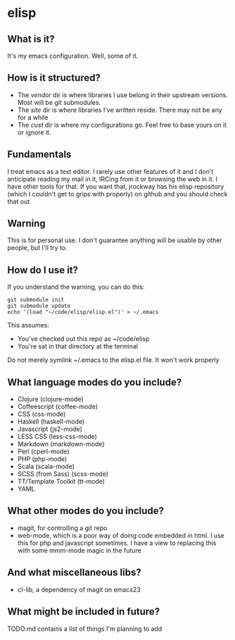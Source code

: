 elisp
=====

What is it?
-----------

It's my emacs configuration. Well, some of it.

How is it structured?
---------------------

 - The *vendor* dir is where libraries I use belong in their upstream versions. Most will be git submodules.
 - The *site* dir is where libraries I've written reside. There may not be any for a while
 - The *cust* dir is where my configurations go. Feel free to base yours on it or ignore it.

Fundamentals
------------

I treat emacs as a text editor. I rarely use other features of it and I don't anticipate reading my mail in it, IRCing from it or browsing the web in it. I have other tools for that. If you want that, jrockway has his elisp repository (which I couldn't get to grips with properly) on github and you should check that out.

Warning
-------

This is for personal use. I don't guarantee anything will be usable by other people, but I'll try to.

How do I use it?
----------------

If you understand the warning, you can do this:

    git submodule init
    git submodule update
    echo '(load "~/code/elisp/elisp.el")' > ~/.emacs

This assumes:
* You've checked out this repo as ~/code/elisp
* You're sat in that directory at the terminal

Do not merely symlink ~/.emacs to the elisp.el file. It won't work properly

What language modes do you include?
-----------------------------------

* Clojure (clojure-mode)
* Coffeescript (coffee-mode)
* CSS (css-mode)
* Haskell (haskell-mode)
* Javascript (js2-mode)
* LESS CSS (less-css-mode)
* Markdown (markdown-mode)
* Perl (cperl-mode)
* PHP (php-mode)
* Scala (scala-mode)
* SCSS (from Sass) (scss-mode)
* TT/Template Toolkit (tt-mode)
* YAML

What other modes do you include?
--------------------------------

* magit, for controlling a git repo
* web-mode, which is a poor way of doing code embedded in html. I use this for php and javascript sometimes. I have a view to replacing this with some mmm-mode magic in the future


And what miscellaneous libs?
----------------------------

* cl-lib, a dependency of magit on emacs23

What might be included in future?
---------------------------------

TODO.md contains a list of things I'm planning to add